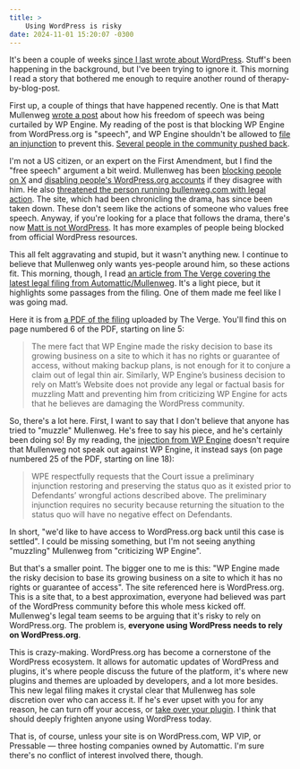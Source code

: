 ```yaml
---
title: >
    Using WordPress is risky
date: 2024-11-01 15:20:07 -0300
---
```


It's been a couple of weeks [since I last wrote about WordPress](https://anderegg.ca/2024/10/18/wordpress-drama-leadership-and-the-web). Stuff's been happening in the background, but I've been trying to ignore it. This morning I read a story that bothered me enough to require another round of therapy-by-blog-post.

First up, a couple of things that have happened recently. One is that Matt Mullenweg [wrote a post](https://ma.tt/2024/10/first-amendment/) about how his freedom of speech was being curtailed by WP Engine. My reading of the post is that blocking WP Engine from WordPress.org is "speech", and WP Engine shouldn't be allowed to [file an injunction](https://www.theverge.com/2024/10/18/24273448/wp-engine-injunction-matt-mullenweg-wordpress-resources) to prevent this. [Several people in the community pushed back](https://www.searchenginejournal.com/mullenweg-criticized-for-1st-amendment-claims/530493/).

I'm not a US citizen, or an expert on the First Amendment, but I find the "free speech" argument a bit weird. Mullenweg has been [blocking people on X](https://x.com/RianRietveld/status/1847111880424161463) and [disabling people's WordPress.org accounts](https://scottodon.com/@skc/113324968543225922) if they disagree with him. He also [threatened the person running bullenweg.com with legal action](https://mastodon.social/@mvsde/113373682248521134). The site, which had been chronicling the drama, has since been taken down. These don't seem like the actions of someone who values free speech. Anyway, if you're looking for a place that follows the drama, there's now [Matt is not WordPress](https://mattisnotwp.com/). It has more examples of people being blocked from official WordPress resources.

This all felt aggravating and stupid, but it wasn't anything new. I continue to believe that Mullenweg only wants yes-people around him, so these actions fit. This morning, though, I read [an article from The Verge covering the latest legal filing from Automattic/Mullenweg](https://www.theverge.com/2024/10/31/24284537/wordpress-court-dismiss-wp-engine-lawsuit). It's a light piece, but it highlights some passages from the filing. One of them made me feel like I was going mad.

Here it is from [a PDF of the filing](https://s3.documentcloud.org/documents/25260732/automattic-motion-to-dismiss.pdf) uploaded by The Verge. You'll find this on page numbered 6 of the PDF, starting on line 5:

> The mere fact that WP Engine made the risky decision to base its growing business on a site to which it has no rights or guarantee of access, without making backup plans, is not enough for it to conjure a claim out of legal thin air. Similarly, WP Engine’s business decision to rely on Matt’s Website does not provide any legal or factual basis for muzzling Matt and preventing him from criticizing WP Engine for acts that he believes are damaging the WordPress community.

So, there's a lot here. First, I want to say that I don't believe that anyone has tried to "muzzle" Mullenweg. He's free to say his piece, and he's certainly been doing so! By my reading, the [injection from WP Engine](https://s3.documentcloud.org/documents/25237665/wp-engine-injunction.pdf) doesn't require that Mullenweg not speak out against WP Engine, it instead says (on page numbered 25 of the PDF, starting on line 18):

> WPE respectfully requests that the Court issue a preliminary injunction restoring and preserving the status quo as it existed prior to Defendants’ wrongful actions described above. The preliminary injunction requires no security because returning the situation to the status quo will have no negative effect on Defendants.

In short, "we'd like to have access to WordPress.org back until this case is settled". I could be missing something, but I'm not seeing anything "muzzling" Mullenweg from "criticizing WP Engine".

But that's a smaller point. The bigger one to me is this: "WP Engine made the risky decision to base its growing business on a site to which it has no rights or guarantee of access". The site referenced here is WordPress.org. This is a site that, to a best approximation, everyone had believed was part of the WordPress community before this whole mess kicked off. Mullenweg's legal team seems to be arguing that it's risky to rely on WordPress.org. The problem is, **everyone using WordPress needs to rely on WordPress.org**.

This is crazy-making. WordPress.org has become a cornerstone of the WordPress ecosystem. It allows for automatic updates of WordPress and plugins, it's where people discuss the future of the platform, it's where new plugins and themes are uploaded by developers, and a lot more besides. This new legal filing makes it crystal clear that Mullenweg has sole discretion over who can access it. If he's ever upset with you for any reason, he can turn off your access, or [take over your plugin](https://anderegg.ca/2024/10/13/acf-has-been-hijacked). I think that should deeply frighten anyone using WordPress today.

That is, of course, unless your site is on WordPress.com, WP VIP, or Pressable — three hosting companies owned by Automattic. I'm sure there's no conflict of interest involved there, though.